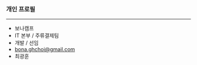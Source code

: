 ### 개인 프로필
---
* 보나캠프
* IT 본부 / 주류결제팀
* 개발 / 선임
* bona.ghchoi@gmail.com
* 최광훈
<!--
**bona-gwanghunchoi/bona-gwanghunchoi** is a ✨ _special_ ✨ repository because its `README.md` (this file) appears on your GitHub profile.

Here are some ideas to get you started:

- 🔭 I’m currently working on ...
- 🌱 I’m currently learning ...
- 👯 I’m looking to collaborate on ...
- 🤔 I’m looking for help with ...
- 💬 Ask me about ...
- 📫 How to reach me: ...
- 😄 Pronouns: ...
- ⚡ Fun fact: ...
-->
